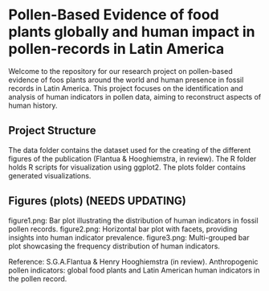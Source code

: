 # Pollen-Based Evidence of food plants globally and human impact in pollen-records in Latin America
Welcome to the repository for our research project on pollen-based evidence of foos plants around the world and human presence in fossil records in Latin America. This project focuses on the identification and analysis of human indicators in pollen data, aiming to reconstruct aspects of human history.

## Project Structure
The data folder contains the dataset used for the creating of the different figures of the publication (Flantua & Hooghiemstra, in review).
The R folder holds R scripts for visualization using ggplot2.
The plots folder contains generated visualizations.

## Figures (plots) (NEEDS UPDATING)
figure1.png: Bar plot illustrating the distribution of human indicators in fossil pollen records.
figure2.png: Horizontal bar plot with facets, providing insights into human indicator prevalence.
figure3.png: Multi-grouped bar plot showcasing the frequency distribution of human indicators.

Reference:
S.G.A.Flantua & Henry Hooghiemstra (in review). Anthropogenic pollen indicators: global food plants and Latin American human indicators in the pollen record. 





